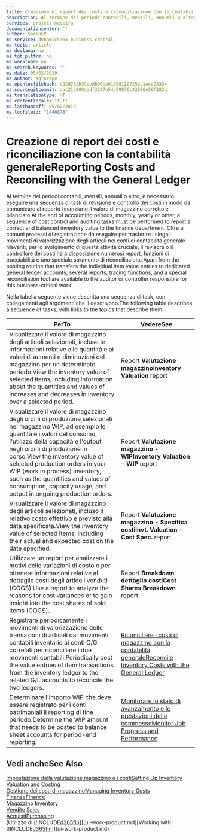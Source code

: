 ```yaml
---
title: Creazione di report dei costi e riconciliazione con la contabilità generale | Microsoft Docs
description: Al termine dei periodi contabili, mensili, annuali o altro, è necessario eseguire una sequenza di task di revisione e controllo dei costi in modo da comunicare al reparto finanziario il valore di magazzino corretto e bilanciato. Oltre ai comuni processi di registrazione da eseguire per trasferire i singoli movimenti di valorizzazione degli articoli nei conti di contabilità generale rilevanti, per lo svolgimento di questa attività cruciale, il revisore o il controllore dei costi ha a disposizione numerosi report, funzioni di tracciabilità e uno speciale strumento di riconciliazione.
services: project-madeira
documentationcenter: ''
author: SorenGP
ms.service: dynamics365-business-central
ms.topic: article
ms.devlang: na
ms.tgt_pltfrm: na
ms.workload: na
ms.search.keywords: ''
ms.date: 05/02/2019
ms.author: sgroespe
ms.openlocfilehash: d92d732b99eedb06eb0185d1227252e1ace95334
ms.sourcegitcommit: dac212009aadf3227e54c99976c438f6e56f182a
ms.translationtype: HT
ms.contentlocale: it-IT
ms.lasthandoff: 05/02/2019
ms.locfileid: "1446878"
---
```

# <a name="reporting-costs-and-reconciling-with-the-general-ledger"></a><span data-ttu-id="c2df0-104">Creazione di report dei costi e riconciliazione con la contabilità generale</span><span class="sxs-lookup"><span data-stu-id="c2df0-104">Reporting Costs and Reconciling with the General Ledger</span></span>
<span data-ttu-id="c2df0-105">Al termine dei periodi contabili, mensili, annuali o altro, è necessario eseguire una sequenza di task di revisione e controllo dei costi in modo da comunicare al reparto finanziario il valore di magazzino corretto e bilanciato.</span><span class="sxs-lookup"><span data-stu-id="c2df0-105">At the end of accounting periods, monthly, yearly or other, a sequence of cost control and auditing tasks must be performed to report a correct and balanced inventory value to the finance department.</span></span> <span data-ttu-id="c2df0-106">Oltre ai comuni processi di registrazione da eseguire per trasferire i singoli movimenti di valorizzazione degli articoli nei conti di contabilità generale rilevanti, per lo svolgimento di questa attività cruciale, il revisore o il controllore dei costi ha a disposizione numerosi report, funzioni di tracciabilità e uno speciale strumento di riconciliazione.</span><span class="sxs-lookup"><span data-stu-id="c2df0-106">Apart from the posting routine that transfers the individual item value entries to dedicated general ledger accounts, several reports, tracing functions, and a special reconciliation tool are available to the auditor or controller responsible for this business-critical work.</span></span>  

 <span data-ttu-id="c2df0-107">Nella tabella seguente viene descritta una sequenza di task, con collegamenti agli argomenti che li descrivono.</span><span class="sxs-lookup"><span data-stu-id="c2df0-107">The following table describes a sequence of tasks, with links to the topics that describe them.</span></span>   

|<span data-ttu-id="c2df0-108">**Per**</span><span class="sxs-lookup"><span data-stu-id="c2df0-108">**To**</span></span>|<span data-ttu-id="c2df0-109">**Vedere**</span><span class="sxs-lookup"><span data-stu-id="c2df0-109">**See**</span></span>|  
|------------|-------------|  
|<span data-ttu-id="c2df0-110">Visualizzare il valore di magazzino degli articoli selezionati, incluse le informazioni relative alle quantità e ai valori di aumenti e diminuzioni del magazzino per un determinato periodo.</span><span class="sxs-lookup"><span data-stu-id="c2df0-110">View the inventory value of selected items, including information about the quantities and values of increases and decreases in inventory over a selected period.</span></span>|<span data-ttu-id="c2df0-111">Report **Valutazione magazzino**</span><span class="sxs-lookup"><span data-stu-id="c2df0-111">**Inventory Valuation** report</span></span>|  
|<span data-ttu-id="c2df0-112">Visualizzare il valore di magazzino degli ordini di produzione selezionati nel magazzino WIP, ad esempio le quantità e i valori del consumo, l'utilizzo della capacità e l'output negli ordini di produzione in corso.</span><span class="sxs-lookup"><span data-stu-id="c2df0-112">View the inventory value of selected production orders in your WIP (work in process) inventory, such as the quantities and values of consumption, capacity usage, and output in ongoing production orders.</span></span>|<span data-ttu-id="c2df0-113">Report **Valutazione magazzino - WIP**</span><span class="sxs-lookup"><span data-stu-id="c2df0-113">**Inventory Valuation - WIP** report</span></span>|  
|<span data-ttu-id="c2df0-114">Visualizzare il valore di magazzino degli articoli selezionati, incluso il relativo costo effettivo e previsto alla data specificata.</span><span class="sxs-lookup"><span data-stu-id="c2df0-114">View the inventory value of selected items, including their actual and expected cost on the date specified.</span></span>|<span data-ttu-id="c2df0-115">Report **Valutazione magazzino - Specifica costi**</span><span class="sxs-lookup"><span data-stu-id="c2df0-115">**Invt. Valuation - Cost Spec.** report</span></span>|  
|<span data-ttu-id="c2df0-116">Utilizzare un report per analizzare i motivi delle variazioni di costo o per ottenere informazioni relative al dettaglio costi degli articoli venduti (COGS).</span><span class="sxs-lookup"><span data-stu-id="c2df0-116">Use a report to analyze the reasons for cost variances or to gain insight into the cost shares of sold items (COGS).</span></span>|<span data-ttu-id="c2df0-117">Report **Breakdown dettaglio costi**</span><span class="sxs-lookup"><span data-stu-id="c2df0-117">**Cost Shares Breakdown** report</span></span>|  
|<span data-ttu-id="c2df0-118">Registrare periodicamente i movimenti di valorizzazione delle transazioni di articoli dai movimenti contabili inventario ai conti C/G correlati per riconciliare i due movimenti contabili.</span><span class="sxs-lookup"><span data-stu-id="c2df0-118">Periodically post the value entries of item transactions from the inventory ledger to the related G/L accounts to reconcile the two ledgers.</span></span>|[<span data-ttu-id="c2df0-119">Riconciliare i costi di magazzino con la contabilità generale</span><span class="sxs-lookup"><span data-stu-id="c2df0-119">Reconcile Inventory Costs with the General Ledger</span></span>](finance-how-to-post-inventory-costs-to-the-general-ledger.md)|  
|<span data-ttu-id="c2df0-120">Determinare l'importo WIP che deve essere registrato per i conti patrimoniali il reporting di fine periodo.</span><span class="sxs-lookup"><span data-stu-id="c2df0-120">Determine the WIP amount that needs to be posted to balance sheet accounts for period-end reporting.</span></span>|[<span data-ttu-id="c2df0-121">Monitorare lo stato di avanzamento e le prestazioni delle commesse</span><span class="sxs-lookup"><span data-stu-id="c2df0-121">Monitor Job Progress and Performance</span></span>](projects-how-monitor-progress-performance.md)|

## <a name="see-also"></a><span data-ttu-id="c2df0-122">Vedi anche</span><span class="sxs-lookup"><span data-stu-id="c2df0-122">See Also</span></span>  
[<span data-ttu-id="c2df0-123">Impostazione della valutazione magazzino e i costi</span><span class="sxs-lookup"><span data-stu-id="c2df0-123">Setting Up Inventory Valuation and Costing</span></span>](finance-set-up-inventory-valuation-and-costing.md)  
[<span data-ttu-id="c2df0-124">Gestione dei costi di magazzino</span><span class="sxs-lookup"><span data-stu-id="c2df0-124">Managing Inventory Costs</span></span>](finance-manage-inventory-costs.md)  
[<span data-ttu-id="c2df0-125">Finanze</span><span class="sxs-lookup"><span data-stu-id="c2df0-125">Finance</span></span>](finance.md)  
<span data-ttu-id="c2df0-126">[Magazzino](inventory-manage-inventory.md) </span><span class="sxs-lookup"><span data-stu-id="c2df0-126">[Inventory](inventory-manage-inventory.md) </span></span>  
<span data-ttu-id="c2df0-127">[Vendite](sales-manage-sales.md) </span><span class="sxs-lookup"><span data-stu-id="c2df0-127">[Sales](sales-manage-sales.md) </span></span>  
[<span data-ttu-id="c2df0-128">Acquisti</span><span class="sxs-lookup"><span data-stu-id="c2df0-128">Purchasing</span></span>](purchasing-manage-purchasing.md)  
<span data-ttu-id="c2df0-129">[Utilizzo di [!INCLUDE[d365fin](includes/d365fin_md.md)]](ui-work-product.md)</span><span class="sxs-lookup"><span data-stu-id="c2df0-129">[Working with [!INCLUDE[d365fin](includes/d365fin_md.md)]](ui-work-product.md)</span></span>
